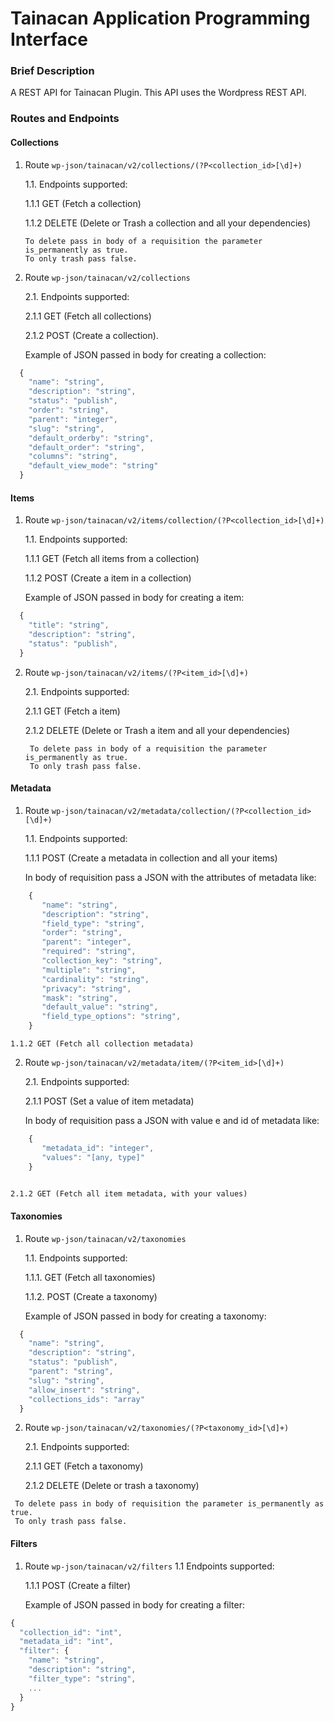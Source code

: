 # Tainacan Application Programming Interface

### Brief Description

A REST API for Tainacan Plugin. This API uses the Wordpress REST API.

### Routes and Endpoints

#### Collections

1. Route `wp-json/tainacan/v2/collections/(?P<collection_id>[\d]+)`

    1.1. Endpoints supported:

    1.1.1 GET (Fetch a collection)
      
    1.1.2 DELETE (Delete or Trash a collection and all your dependencies)
     
     ```
     To delete pass in body of a requisition the parameter is_permanently as true.
     To only trash pass false.
     ```
2. Route `wp-json/tainacan/v2/collections`

    2.1. Endpoints supported:
    
    2.1.1 GET (Fetch all collections)
    
    2.1.2 POST (Create a collection).
    
    Example of JSON passed in body for creating a collection:
    
```javascript
  {
    "name": "string",
    "description": "string",
    "status": "publish",
    "order": "string",
    "parent": "integer",
    "slug": "string",
    "default_orderby": "string",
    "default_order": "string",
    "columns": "string",
    "default_view_mode": "string"
  }
```
#### Items

1. Route `wp-json/tainacan/v2/items/collection/(?P<collection_id>[\d]+)`

    1.1. Endpoints supported:
    
    1.1.1 GET (Fetch all items from a collection)
    
    1.1.2 POST (Create a item in a collection)
    
    Example of JSON passed in body for creating a item:
    
```javascript
  {
    "title": "string",
    "description": "string",
    "status": "publish",
  }
```
    
2. Route `wp-json/tainacan/v2/items/(?P<item_id>[\d]+)`

    2.1. Endpoints supported:
    
    2.1.1 GET (Fetch a item)
    
    2.1.2 DELETE (Delete or Trash a item and all your dependencies)
    
    ```
     To delete pass in body of a requisition the parameter is_permanently as true.
     To only trash pass false.
    ```

#### Metadata

1. Route `wp-json/tainacan/v2/metadata/collection/(?P<collection_id>[\d]+)`
    
    1.1. Endpoints supported:
    
    1.1.1 POST (Create a metadata in collection and all your items)
    
    In body of requisition pass a JSON with the attributes of metadata like:
   
```javascript
    {
       "name": "string", 
       "description": "string",
       "field_type": "string",
       "order": "string",
       "parent": "integer",
       "required": "string",
       "collection_key": "string",
       "multiple": "string",
       "cardinality": "string",
       "privacy": "string",
       "mask": "string",
       "default_value": "string",
       "field_type_options": "string",
    }
```
    
    1.1.2 GET (Fetch all collection metadata)
    
2. Route `wp-json/tainacan/v2/metadata/item/(?P<item_id>[\d]+)`

    2.1. Endpoints supported:
    
    2.1.1 POST (Set a value of item metadata)
    
    In body of requisition pass a JSON with value e and id of metadata like:
   
```javascript
    {
       "metadata_id": "integer",
       "values": "[any, type]"
    }
    
```
    
    2.1.2 GET (Fetch all item metadata, with your values)
    
#### Taxonomies

1. Route `wp-json/tainacan/v2/taxonomies`

    1.1. Endpoints supported:
    
    1.1.1. GET (Fetch all taxonomies)
    
    1.1.2. POST (Create a taxonomy)
    
    Example of JSON passed in body for creating a taxonomy:
    
```javascript
  {
    "name": "string",
    "description": "string",
    "status": "publish",
    "parent": "string",
    "slug": "string",
    "allow_insert": "string",
    "collections_ids": "array"
  }
```

2. Route `wp-json/tainacan/v2/taxonomies/(?P<taxonomy_id>[\d]+)`

    2.1. Endpoints supported:
    
    2.1.1 GET (Fetch a taxonomy)
    
    2.1.2 DELETE (Delete or trash a taxonomy)
    
```
 To delete pass in body of requisition the parameter is_permanently as true.
 To only trash pass false.
```

#### Filters

1. Route `wp-json/tainacan/v2/filters`
    1.1 Endpoints supported:
    
    1.1.1 POST (Create a filter)
    
    Example of JSON passed in body for creating a filter:
    
 ```javascript
 {
   "collection_id": "int",
   "metadata_id": "int",
   "filter": {
     "name": "string",
     "description": "string",
     "filter_type": "string",
     ...
   }
 }
 ```
